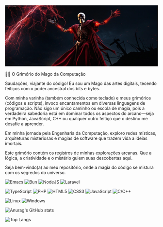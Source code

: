 ![Header](./profile-header.jpeg)

🧙‍♂️ O Grimório do Mago da Computação

Saudações, viajante do código! Eu sou um Mago das artes digitais, tecendo feitiços com o poder ancestral dos bits e bytes.

Com minha varinha (também conhecida como teclado) e meus grimórios (códigos e scripts), invoco encantamentos em diversas linguagens de programação. Não sigo um único caminho ou escola de magia, pois a verdadeira sabedoria está em dominar todos os aspectos do arcano—seja em Python, JavaScript, C++ ou qualquer outro feitiço que o destino me desafie a aprender.

Em minha jornada pela Engenharia da Computação, exploro redes místicas, arquiteturas misteriosas e magias de software que trazem vida a ideias imortais.

Este grimório contém os registros de minhas explorações arcanas. Que a lógica, a criatividade e o mistério guiem suas descobertas aqui.

Seja bem-vindo(a) ao meu repositório, onde a magia do código se mistura com os segredos do universo.

![Emacs](https://img.shields.io/badge/Emacs-%237F5AB6.svg?&style=for-the-badge&logo=gnu-emacs&logoColor=white)
![Bun](https://img.shields.io/badge/Bun-%23000000.svg?style=for-the-badge&logo=bun&logoColor=white)
![NodeJS](https://img.shields.io/badge/node.js-6DA55F?style=for-the-badge&logo=node.js&logoColor=white)
![Laravel](https://img.shields.io/badge/laravel-%23FF2D20.svg?style=for-the-badge&logo=laravel&logoColor=white)

![TypeScript](https://img.shields.io/badge/typescript-%23007ACC.svg?style=for-the-badge&logo=typescript&logoColor=white)
![PHP](https://img.shields.io/badge/php-%23777BB4.svg?style=for-the-badge&logo=php&logoColor=white)
![HTML5](https://img.shields.io/badge/html5-%23E34F26.svg?style=for-the-badge&logo=html5&logoColor=white)
![CSS3](https://img.shields.io/badge/css3-%231572B6.svg?style=for-the-badge&logo=css3&logoColor=white)
![JavaScript](https://img.shields.io/badge/javascript-%23323330.svg?style=for-the-badge&logo=javascript&logoColor=%23F7DF1E)
![C/C++](https://img.shields.io/badge/c-%2300599C.svg?style=for-the-badge&logo=c&logoColor=white)

![Linux](https://img.shields.io/badge/Linux-FCC624?style=for-the-badge&logo=linux&logoColor=black)
![Windows](https://img.shields.io/badge/Windows-0078D6?style=for-the-badge&logo=windows&logoColor=white)

![Anurag's GitHub stats](https://github-readme-stats.vercel.app/api?username=clicamal&show_icons=true&theme=transparent&locale=pt-br&bg_color=3b1212&title_color=ffffff&text_color=ffffff&icon_color=ff0000)

![Top Langs](https://github-readme-stats.vercel.app/api/top-langs/?username=clicamal&hide_progress=true&layout=compact&theme=transparent&hide=blade&locale=pt-br&bg_color=3b1212&title_color=ffffff&text_color=ffffff&icon_color=ff0000)

